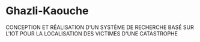 # Ghazli-Kaouche
CONCEPTION ET RÉALISATION D'UN SYSTÈME DE  RECHERCHE BASÉ SUR L'IOT POUR LA  LOCALISATION DES VICTIMES D'UNE  CATASTROPHE
